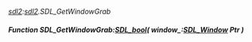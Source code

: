 _[sdl2](../../modules/sdl2/sdl2-module.md):[sdl2](../../modules/sdl2/sdl2-module.md).SDL\_GetWindowGrab_
##### Function SDL\_GetWindowGrab:[SDL_bool](../../modules/sdl2/sdl2-sdl_bool.md)( window_:[SDL_Window](../../modules/sdl2/sdl2-sdl_window.md) Ptr )
